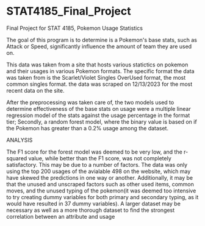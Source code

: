 # STAT4185_Final_Project
Final Project for STAT 4185, Pokemon Usage Statistics

The goal of this program is to determine is a Pokemon's base stats, such as Attack or Speed, significantly influence the amount of team they are used on.

This data was taken from a site that hosts various statictics on pokemon and their usages in various Pokemon formats. The specific format the data was taken from is the Scarlet/Violet Singles OverUsed format, the most common singles format. the data was scraped on 12/13/2023 for the most recent data on the site.

After the preprocessing was taken care of, the two models used to determine effectiveness of the base stats on usage were a multiple linear regression model of the stats against the usage percentage in the format tier;
Secondly, a random forest model, where the binary value is based on if the Pokemon has greater than a 0.2% usage among the dataset.


ANALYSIS

The F1 score for the forest model was deemed to be very low, and the r-squared value, while better than the F1 score, was not completely satisfactory. This may be due to a number of factors. The data was only using the top 200 usages of the avialable 498 on the website, which may have skewed the predictions in one way or another. Additionally, it may be that the unused and unscraped factors such as other used items, common moves, and the unused typing of the pokemon(it was deemed too intensive to try creating dummy variables for both primary and secondary typing, as it would have resulted in 37 dummy variables). A larger dataset may be necessary as well as a more thorough dataset to find the strongest correlation between an attribute and usage
